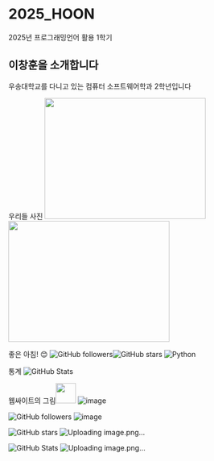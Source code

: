 # 2025_HOON
2025년 프로그래밍언어 활용 1학기

## 이창훈을 소개합니다 

우송대학교를 다니고 있는 컴퓨터 소프트웨어학과 2학년입니다

우리들 사진
<img src="image/1.jpg" width="320" height="240" />
<img src="image/2.jpg" width="320" height="240" />

좋은 아침! 😊
![GitHub followers](https://img.shields.io/github/followers/Emmett6401?style=social)![GitHub stars](https://img.shields.io/github/stars/Emmett6401?style=social)
![Python](https://img.shields.io/badge/Python-3776AB?style=for-the-badge&logo=python&logoColor=white)

통계 ![GitHub Stats](https://github-readme-stats.vercel.app/api?username=Emmett6401&show_icons=true&theme=radical)

웹싸이트의 그림<img src="https://cdn.jsdelivr.net/npm/simple-icons@v8/icons/github.svg" width="40" height="40" />
![image](https://github.com/user-attachments/assets/d2aad2ad-d53d-46eb-8d79-979319765de7)

![GitHub followers](https://img.shields.io/github/followers/Emmett6401?style=social)
![image](https://github.com/user-attachments/assets/a02484bc-04ed-462e-b618-71cae4648f94)

![GitHub stars](https://img.shields.io/github/stars/Emmett6401?style=social)
![Uploading image.png…]()

![GitHub Stats](https://github-readme-stats.vercel.app/api?username=Emmett6401&show_icons=true&theme=radical)
![Uploading image.png…]()
